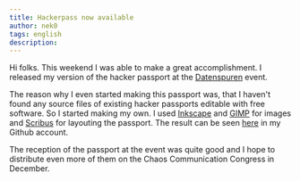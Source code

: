 ```yaml
---
title: Hackerpass now available
author: nek0
tags: english
description: 
---
```


Hi folks. This weekend I was able to make a great accomplishment. I released my
version of the hacker passport at the [Datenspuren][ds] event.

The reason why I even started making this passport was, that I haven't found any
source files of existing hacker passports editable with free software. So I
started making my own. I used [Inkscape][is] and [GIMP][] for images and
[Scribus][scr] for layouting the passport. The result can be seen [here][pass]
in my Github account.

The reception of the passport at the event was quite good and I hope to
distribute even more of them on the Chaos Communication Congress in December.

[ds]: https://datenspuren.de/2016/
[is]: https://inkscape.org/en/
[GIMP]: http://www.gimp.org/
[scr]: http://www.scribus.net/
[pass]: https://github.com/nek0/hackerpass
